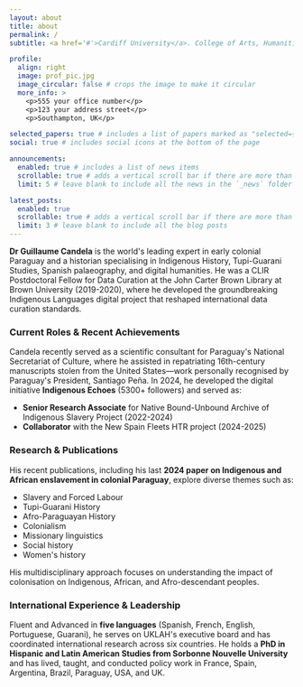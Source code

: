 ```yaml
---
layout: about
title: about
permalink: /
subtitle: <a href='#'>Cardiff University</a>. College of Arts, Humanities and Social Sciences.

profile:
  align: right
  image: prof_pic.jpg
  image_circular: false # crops the image to make it circular
  more_info: >
    <p>555 your office number</p>
    <p>123 your address street</p>
    <p>Southampton, UK</p>

selected_papers: true # includes a list of papers marked as "selected={true}"
social: true # includes social icons at the bottom of the page

announcements:
  enabled: true # includes a list of news items
  scrollable: true # adds a vertical scroll bar if there are more than 3 news items
  limit: 5 # leave blank to include all the news in the `_news` folder

latest_posts:
  enabled: true
  scrollable: true # adds a vertical scroll bar if there are more than 3 new posts items
  limit: 3 # leave blank to include all the blog posts
---
```


**Dr Guillaume Candela** is the world's leading expert in early colonial Paraguay and a historian specialising in Indigenous History, Tupi-Guarani Studies, Spanish palaeography, and digital humanities. He was a CLIR Postdoctoral Fellow for Data Curation at the John Carter Brown Library at Brown University (2019-2020), where he developed the groundbreaking Indigenous Languages digital project that reshaped international data curation standards.

### Current Roles & Recent Achievements

Candela recently served as a scientific consultant for Paraguay's National Secretariat of Culture, where he assisted in repatriating 16th-century manuscripts stolen from the United States—work personally recognised by Paraguay's President, Santiago Peña. In 2024, he developed the digital initiative **Indigenous Echoes** (5300+ followers) and served as:

- **Senior Research Associate** for Native Bound-Unbound Archive of Indigenous Slavery Project (2022-2024)
- **Collaborator** with the New Spain Fleets HTR project (2024-2025)

### Research & Publications

His recent publications, including his last **2024 paper on Indigenous and African enslavement in colonial Paraguay**, explore diverse themes such as:

- Slavery and Forced Labour
- Tupi-Guarani History
- Afro-Paraguayan History
- Colonialism
- Missionary linguistics
- Social history
- Women's history

His multidisciplinary approach focuses on understanding the impact of colonisation on Indigenous, African, and Afro-descendant peoples.

### International Experience & Leadership

Fluent and Advanced in **five languages** (Spanish, French, English, Portuguese, Guarani), he serves on UKLAH's executive board and has coordinated international research across six countries. He holds a **PhD in Hispanic and Latin American Studies from Sorbonne Nouvelle University** and has lived, taught, and conducted policy work in France, Spain, Argentina, Brazil, Paraguay, USA, and UK.
